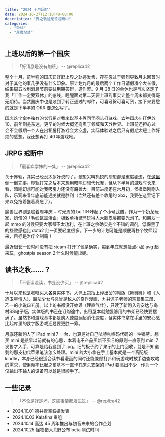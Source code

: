 ```yaml
---
title: "2024 十月回忆"
date: 2024-10-27T12:10:48+08:00
description: "界之轨迹绝赞戒断中"
categories:
  - "杂谈"
  - "月度总结"
---
```


## 上班以后的第一个国庆

> 「好消息是没有加班」 -- @replica42

整个十月，前半程的国庆正好赶上界之轨迹发售，存在感过于强烈导致月末回首时对于其他的事几乎没有什么印象。原计划九月的最后两个工作日请假凑个大长假，结果周五收到消息节前要试用期答辩，遂作罢。9 月 28 日的单休也是再次坚定了我「工作一定要双休」的底线，睡醒面对第二天要上班的事实让整个周末都变得毫无期待。当然国庆中也是收到了转正通过的邮件，可喜可贺可喜可贺，接下来要愁的就是下半年的 OKR 要怎么写了。

国庆这个全年独有的长假期对我来说基本等同于闷头打游戏，去年国庆在打伊苏 10，前年则是东迷，更早的时候大概还有奥丁领域和天外世界。上班前还担心过会不会假期一个人在出租屋打游戏会太空虚，实际体验过之后只有假期太短工作好烦的感想。我还想再打 40 年游戏吔。

## JRPG 戒断中

> 「最喜欢学妹的一集」 -- @replica42

关于界轨，其实已经没太多好说的了。最想尖叫抓挠的感想都是重度剧透，在[这里](https://replica-42.github.io/2024/10/kai-no-kiseki/)倒一倒完事。界轨打完之后本来想用暗喻幻想代代餐，但从下半月的游戏时长来看，暗喻幻想可能对我吸引力还没有魔兽大。目前进度还在六月初，侯根堡刚刚入队，乐观来看年底前能通关就是胜利（当然还有差个收尾的 xbx，我要在这里记下来以免拖着拖着真忘了）。

魔兽世界则是趁着周年庆 + 时光周的 buff 咔咔起了个小号武僧，作为一个奶龙玩家，奶僧的「毛线氤氲活血」极致单抬循环玩得人大脑皮层都要光滑了。和朋友一起 mmo 的时候只要大家都不太功利，在上班之余确实是个不错的调剂，低保黑了的挫败感也比 dota2 红一页要轻度很多。下一步的计划可能是顺便再拉个牧师起来，目标是治疗全制霸！

最近很长一段时间没有把 steam 打开了倒是确实，每到年底就想捡点小品 avg 起来玩，ghostpia season 2 什么时候能出呢。

## 读书之秋……？

> 「不管读没读，书是没少买」 -- @replica42

十月以来也是哐哐买入各类实体书，大体上包括上译出品的赖版《舞舞舞》和《人造卫星情人》、魔法少女与恶曾是敌人的原作漫画、九井谅子老师的短篇集三册、乙一的小说四五册。以上的书都没开始读（理直气壮），只读了新购入的安达与岛村SS电子版，实体版的书还在订购途中。出租屋本就勉强够用的书架已经快要摆满了。虽然书和游戏基本都是购入速度远超消化速度，但实体书拿在手里的安心感比起库里的数字版游戏还是要更胜一筹。

月底还新购入了 iPad mini 7 一台，也算是对自己吭哧吭哧码代码的一种犒劳。想买 mini 是很早以前就有的心思，本着电子产品买新不买旧的原则一直等到 mini 7 发售才入手，可算是给我逮到了.jpg。旧的板子约了果子的上门回收，就是不知道剩的那支初代苹果笔该怎么处理。mini 的大小拿在手上基本就是一个高配版 kindle，本身已经很适合读书看漫画的同时还能兼顾打邦和玩游戏时放手边查攻略的需求，使用频率比起之前基本一直卡在床头支架的 iPad 要高出不少，作为一个仅输出不输入的设备可以说是很顺手了。

## 一些记录

> 「不论是好是坏，这些事情都发生过」 -- @replica42

* 2024.10.01 德井青空结婚发表
* 2024.10.03 Kalafina 重组
* 2024.10.14 高达 45 周年推出与初音未来的合作企划
* 2024.10.25 怪物猎人荒野公布 beta 测试时间
